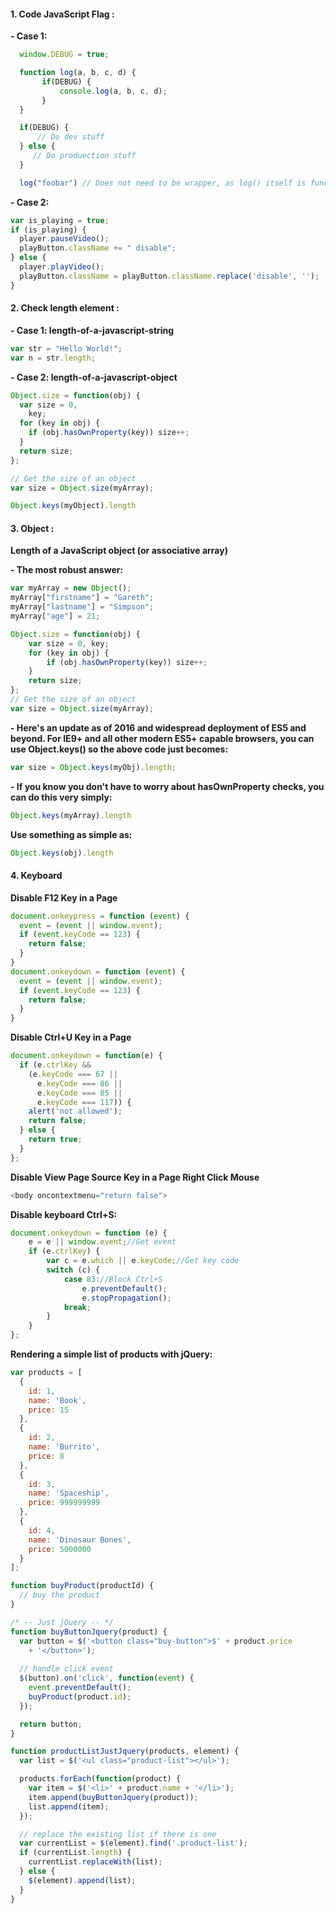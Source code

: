 #### 1. Code JavaScript Flag :

**- Case 1:**
```javascript
  window.DEBUG = true;

  function log(a, b, c, d) {
       if(DEBUG) {
           console.log(a, b, c, d);
       }
  } 

  if(DEBUG) {
      // Do dev stuff
  } else {
     // Do produection stuff
  }

  log("foobar") // Does not need to be wrapper, as log() itself is functional only in debug mode    
```

**- Case 2:** 

```javascript
var is_playing = true;
if (is_playing) {
  player.pauseVideo();
  playButton.className += " disable";
} else {
  player.playVideo();
  playButton.className = playButton.className.replace('disable', '');
}
```     

#### 2. Check length element :

**- Case 1: length-of-a-javascript-string**
```javascript
var str = "Hello World!";
var n = str.length;
```

**- Case 2: length-of-a-javascript-object** 

```javascript
Object.size = function(obj) {
  var size = 0,
    key;
  for (key in obj) {
    if (obj.hasOwnProperty(key)) size++;
  }
  return size;
};

// Get the size of an object
var size = Object.size(myArray);

```     

```javascript
Object.keys(myObject).length
```  


#### 3. Object :

**Length of a JavaScript object (or associative array)**

**- The most robust answer:**
```javascript
var myArray = new Object();
myArray["firstname"] = "Gareth";
myArray["lastname"] = "Simpson";
myArray["age"] = 21;

Object.size = function(obj) {
    var size = 0, key;
    for (key in obj) {
        if (obj.hasOwnProperty(key)) size++;
    }
    return size;
};
// Get the size of an object
var size = Object.size(myArray);
```
**- Here's an update as of 2016 and widespread deployment of ES5 and beyond. For IE9+ and all other modern ES5+ capable browsers, you can use Object.keys() so the above code just becomes:**

```javascript
var size = Object.keys(myObj).length;
```
**- If you know you don't have to worry about hasOwnProperty checks, you can do this very simply:**

```javascript
Object.keys(myArray).length
```

**Use something as simple as:**

```javascript
Object.keys(obj).length
```
#### 4. Keyboard

**Disable F12 Key in a Page**

```javascript
document.onkeypress = function (event) {  
  event = (event || window.event);  
  if (event.keyCode == 123) {  
    return false;  
  }                                                           
}  
document.onkeydown = function (event) {  
  event = (event || window.event);  
  if (event.keyCode == 123) {  
    return false;  
  }  
}
```

**Disable Ctrl+U Key in a Page**

```javascript
document.onkeydown = function(e) {
  if (e.ctrlKey &&
    (e.keyCode === 67 ||
      e.keyCode === 86 ||
      e.keyCode === 85 ||
      e.keyCode === 117)) {
    alert('not allowed');
    return false;
  } else {
    return true;
  }
};
```

**Disable View Page Source Key in a Page Right Click Mouse**

```javascript
<body oncontextmenu="return false">
```

**Disable keyboard Ctrl+S:**

```javascript
document.onkeydown = function (e) {
    e = e || window.event;//Get event
    if (e.ctrlKey) {
        var c = e.which || e.keyCode;//Get key code
        switch (c) {
            case 83://Block Ctrl+S
                e.preventDefault();     
                e.stopPropagation();
            break;
        }
    }
};
```

**Rendering a simple list of products with jQuery:**

```javascript
var products = [
  {
    id: 1,
    name: 'Book',
    price: 15
  },
  {
    id: 2,
    name: 'Burrito',
    price: 8
  },
  {
    id: 3,
    name: 'Spaceship',
    price: 999999999
  },
  {
    id: 4,
    name: 'Dinosaur Bones',
    price: 5000000
  }
];

function buyProduct(productId) {
  // buy the product
}

/* -- Just jQuery -- */
function buyButtonJquery(product) {
  var button = $('<button class="buy-button">$' + product.price
    + '</button>');
  
  // handle click event
  $(button).on('click', function(event) {
    event.preventDefault();
    buyProduct(product.id);
  });

  return button;
}

function productListJustJquery(products, element) {
  var list = $('<ul class="product-list"></ul>');

  products.forEach(function(product) {
    var item = $('<li>' + product.name + '</li>');
    item.append(buyButtonJquery(product));
    list.append(item);
  });

  // replace the existing list if there is one
  var currentList = $(element).find('.product-list');
  if (currentList.length) {
    currentList.replaceWith(list);
  } else {
    $(element).append(list);
  }
}
```
